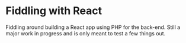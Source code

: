# Fiddling with React 
Fiddling around building a React app using PHP for the back-end. Still a major work in progress and is only meant to test a few things out. 


